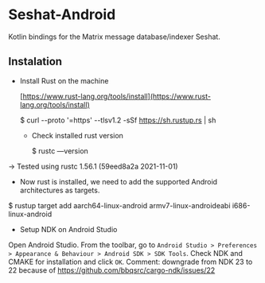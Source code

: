 # Seshat-Android

Kotlin bindings for the Matrix message database/indexer Seshat.

## Instalation
- Install Rust on the machine
    
    [https://www.rust-lang.org/tools/install](https://www.rust-lang.org/tools/install)
    
    $ curl --proto '=https' --tlsv1.2 -sSf https://sh.rustup.rs | sh
    
    - Check installed rust version
        
        $ rustc —version
        

→ Tested using rustc 1.56.1 (59eed8a2a 2021-11-01)

- Now rust is installed, we need to add the supported Android architectures as targets.

$ rustup target add aarch64-linux-android armv7-linux-androideabi i686-linux-android

- Setup NDK on Android Studio

Open Android Studio. From the toolbar, go
to `Android Studio > Preferences > Appearance & Behaviour > Android SDK > SDK Tools`.
Check NDK and CMAKE  for installation and click `OK`.
Comment: downgrade from NDK 23 to 22 because of https://github.com/bbqsrc/cargo-ndk/issues/22
